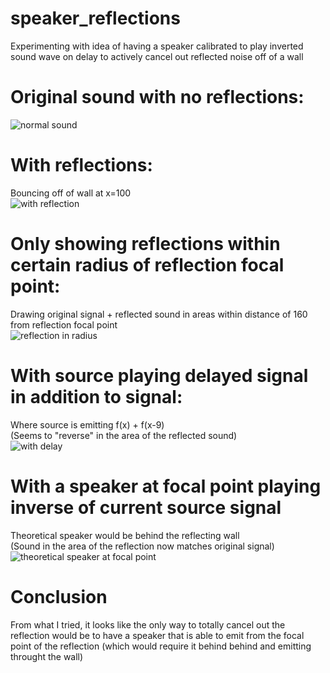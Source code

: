 # speaker_reflections
Experimenting with idea of having a speaker calibrated to play inverted sound wave on delay to actively cancel out reflected noise off of a wall

# Original sound with no reflections:
![normal sound](video_saves/gif/original_no_reflections.gif)

# With reflections:
Bouncing off of wall at x=100<br>
![with reflection](video_saves/gif/correct_reflection_point.gif)

# Only showing reflections within certain radius of reflection focal point:
Drawing original signal + reflected sound in areas within distance of 160 from reflection focal point<br>
![reflection in radius](video_saves/gif/correct_reflection_point_show_in_radius.gif)

# With source playing delayed signal in addition to signal:
Where source is emitting f(x) + f(x-9)<br>
(Seems to "reverse" in the area of the reflected sound)<br>
![with delay](video_saves/gif/delay_90.gif)


# With a speaker at focal point playing inverse of current source signal
Theoretical speaker would be behind the reflecting wall<br>
(Sound in the area of the reflection now matches original signal)<br>
![theoretical speaker at focal point](video_saves/gif/speaker_inverting_at_reflection_point.gif)

# Conclusion
From what I tried, it looks like the only way to totally cancel out the reflection would be to have a speaker that is able to emit from the focal point of the reflection (which would require it behind behind and emitting throught the wall)
